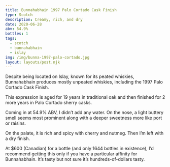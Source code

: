 ```yaml
---
title: Bunnahabhain 1997 Palo Cortado Cask Finish
type: Scotch
description: Creamy, rich, and dry
date: 2020-06-28
abv: 54.9%
bottles: 1
tags:
  - scotch
  - bunnahabhain
  - islay
img: /img/bunna-1997-palo-cortado.jpg
layout: layouts/post.njk
---
```


Despite being located on Islay, known for its peated whiskies, Bunnahabhain produces mostly unpeated whiskies, including the 1997 Palo Cortado Cask Finish. 

This expression is aged for 19 years in traditional oak and then finished for 2 more years in Palo Cortado sherry casks. 

Coming in at 54.9% ABV, I didn’t add any water. On the nose, a light buttery smell seems most prominent along with a deeper sweetness more like port or raisins. 

On the palate, it is rich and spicy with cherry and nutmeg. Then I’m left with a dry finish.

At $600 (Canadian) for a bottle (and only 1644 bottles in existence), I’d recommend getting this only if you have a particular affinity for Bunnahabhain. It’s tasty but not sure it’s hundreds-of-dollars tasty.
